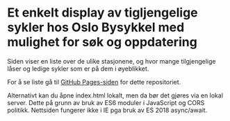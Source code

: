 # Et enkelt display av tigljengelige sykler hos Oslo Bysykkel med mulighet for søk og oppdatering

Siden viser en liste over de ulike stasjonene, og hvor mange tilgjengelige låser og ledige sykler som er på dem i øyeblikket.

For å se liste gå til [GitHub Pages-siden](https://simonvea.github.io/oslo_bysykkel_tilgjengelighet/) for dette repositoriet. 

Alternativt kan du åpne index.html lokalt, men da bør det gjøres via en lokal server. Dette på grunn av bruk av ES6 moduler i JavaScript og CORS politikk. Nettsiden fungerer ikke i IE pga bruk av ES 2018 async/await.
